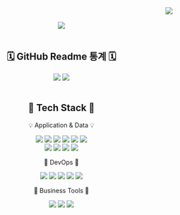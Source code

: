 <div align="right">
<a href="https://hits.seeyoufarm.com"><img src="https://hits.seeyoufarm.com/api/count/incr/badge.svg?url=https%3A%2F%2Fgithub.com%2Fhw-lyu&count_bg=%23929292&title_bg=%23B8B8B8&icon=&icon_color=%23E70303&title=hits&edge_flat=true"/></a>
</div>
<br>
<div align="center">
  <img src="https://capsule-render.vercel.app/api?type=Soft&color=gradient&height=77&section=header&text=LyuHw%20GitHub&fontSize=50&animation=fadeIn">
</div>

<br>

<div align="center">
  <h2>🗓️ GitHub Readme 통계 🗓️</h2>
  <img src="https://github-readme-stats.vercel.app/api/top-langs/?username=hw-lyu&layout=compact&theme=dracula">
  <img src="https://github-readme-stats.vercel.app/api?username=hw-lyu&show_icons=true&theme=dracula">
</div>

<br>
<div align="center">
  <h2>📖 Tech Stack 📖</h2>
  <p>💡 Application &amp; Data 💡<p>
  <img src="https://img.shields.io/badge/HTML5-E34F26?style=flat&logo=HTML5&logoColor=white">
  <img src="https://img.shields.io/badge/CSS3-1572B6?style=flat&logo=CSS3&logoColor=white">
  <img src="https://img.shields.io/badge/SASS-CC6699?style=flat&logo=SASS&logoColor=white">
  <img src="https://img.shields.io/badge/Javascript-F7DF1E?style=flat&logo=javascript&logoColor=white">
  <img src="https://img.shields.io/badge/jQuery-0769AD?style=flat&logo=jQuery&logoColor=white">
  <img src="https://img.shields.io/badge/Vue.js-4FC08D?style=flat-square&logo=Vue.js&logoColor=white"/>
  <br>
  <img src="https://img.shields.io/badge/PHP-777BB4?style=flat&logo=PHP&logoColor=white">
  <img src="https://img.shields.io/badge/Laravel-FF2D20?style=flat&logo=Laravel&logoColor=white">
  <img src="https://img.shields.io/badge/Mysql-4479A1?style=flat&logo=mysql&logoColor=white">
  <img src="https://img.shields.io/badge/Amazon Lightsail-232F3E?style=flat&logo=amazon&logoColor=white">
  <br>
  <p>📕 DevOps 📕<p>
  <img src="https://img.shields.io/badge/Git-F05032?style=flat&logo=git&logoColor=white">
  <img src="https://img.shields.io/badge/GitHub-181717?style=flat&logo=GitHub&logoColor=white">
  <img src="https://img.shields.io/badge/GitLab-FC6D26?style=flat&logo=GitLab&logoColor=white">   
  <img src="https://img.shields.io/badge/Visual Studio Code-007ACC?style=flat&logo=visualstudiocode&logoColor=white">
  <img src="https://img.shields.io/badge/PhpStorm-CF4647?style=flat&logo=phpstorm&logoColor=white">    
  <br>
  <p>📒 Business Tools 📒</p>
  <img src="https://img.shields.io/badge/Slack-4A154B?style=flat&logo=slack&logoColor=white">
  <img src="https://img.shields.io/badge/Adobe Photoshop-31A8FF?style=flat&logo=adobephotoshop&logoColor=white">     
  <img src="https://img.shields.io/badge/Figma-F24E1E?style=flat&logo=figma&logoColor=white"> 
</div>
